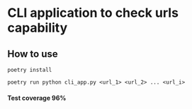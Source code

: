 # CLI application to check urls capability

## How to use
`poetry install`

`poetry run python cli_app.py <url_1> <url_2> ... <url_i>`

#### Test coverage 96%




